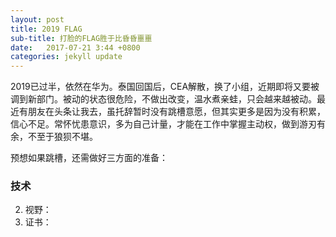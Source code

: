 ```yaml
---
layout: post
title: 2019 FLAG
sub-title: 打脸的FLAG胜于比昏昏噩噩
date:   2017-07-21 3:44 +0800
categories: jekyll update
---
```


2019已过半，依然在华为。泰国回国后，CEA解散，换了小组，近期即将又要被调到新部门。被动的状态很危险，不做出改变，温水煮亲蛙，只会越来越被动。最近有朋友在头条让我去，虽托辞暂时没有跳槽意愿，但其实更多是因为没有积累，信心不足。常怀忧患意识，多为自己计量，才能在工作中掌握主动权，做到游刃有余，不至于狼狈不堪。

预想如果跳槽，还需做好三方面的准备：

### 技术


2. 视野：
3. 证书：















